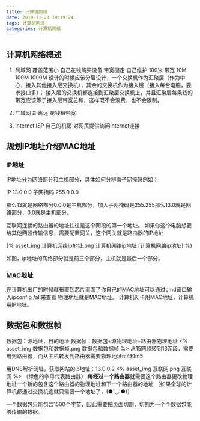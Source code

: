 ```yaml
---
title: 计算机网络
date: 2019-11-23 19:19:24
tags: 计算机网络
categories: 计算机网络
---
```

## 计算机网络概述

1. 局域网 覆盖范围小 自己花钱购买设备 带宽固定 自己维护 100米 带宽 10M 100M 1000M
    设计的时候应该分层设计，一个交换机作为汇聚层（作为中心，接入其他接入层交换机），其余的交换机作为接入层（接入每台电脑，要求接口多）；
    接入层的交换机都连接到汇聚层交换机上，并且汇聚层每条线的带宽应该等于接入层带宽总和，这样既不会浪费，也不会限制。

2. 广域网 距离远 花钱租带宽

3. Internet ISP 自己的机房 对网民提供访问Internet连接

## 规划IP地址介绍MAC地址

### IP地址

IP地址分为网络部分和主机部分，具体如何分辨看子网掩码例如：

IP        13.0.0.0
子网掩码  255.0.0.0

那么13就是网络部分0.0.0是主机部分，加入子网掩码是255.255那么13.0就是网络部分，0.0就是主机部分。

互联网连接的路由器的地址往往是这个网段的第一个地址。
如果你这个电脑想要给其他网段传输信息，需要配置网关，这个网关就是路由器的IP地址

{% asset_img 计算机网络ip地址.png  计算机网络ip地址 [计算机网络ip地址] %}

如图，ip地址的网络部分就是前三个部分，主机就是最后一个部分。

### MAC地址

在计算机出厂的时候就布置到芯片里面了你自己的MAC地址可以通过cmd窗口输入ipconfig /all来查看
物理地址就是MAC地址。
计算机网卡用MAC地址，计算机用IP地址。

## 数据包和数据帧

数据包：源地址，目的地址
数据帧：数据包+源物理地址+路由器物理地址
<% asset_img 数据包和数据帧.png 数据包和数据帧 %>
从15网段转到13网段，需要用到路由器，而从主机转发到路由器需要物理地址m4和m5

用DNS解析网址，获取网站的ip地址：13.0.0.2
<% asset_img 互联网.png 互联网 %>
（绿色的字母代表路由器）
**每经过一个路由器**就需要这个路由器更改物理地址一个新的包含这个路由器的物理地址和下一个路由器的地址
（如果全球的计算机都通过交换机连就只需要一个地址了，(●'◡'●)）

一个数据包只能包含1500个字节，因此需要把页面切割，切割为一个个数据包能够传输的数据。

